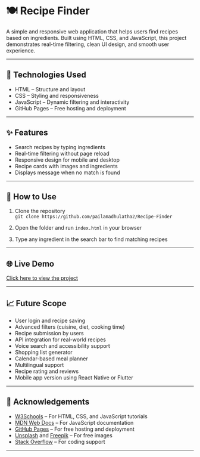 # 🍽️ Recipe Finder

A simple and responsive web application that helps users find recipes based on ingredients. Built using HTML, CSS, and JavaScript, this project demonstrates real-time filtering, clean UI design, and smooth user experience.

---

## 🔧 Technologies Used

- HTML – Structure and layout  
- CSS – Styling and responsiveness  
- JavaScript – Dynamic filtering and interactivity  
- GitHub Pages – Free hosting and deployment

---

## ✨ Features

- Search recipes by typing ingredients  
- Real-time filtering without page reload  
- Responsive design for mobile and desktop  
- Recipe cards with images and ingredients  
- Displays message when no match is found

---

## 🚀 How to Use

1. Clone the repository  
   `git clone https://github.com/pailamadhulatha2/Recipe-Finder`

2. Open the folder and run `index.html` in your browser

3. Type any ingredient in the search bar to find matching recipes

---

## 🌐 Live Demo

[Click here to view the project](https://your-username.github.io/Recipe-Finder)  


---

## 📈 Future Scope

- User login and recipe saving  
- Advanced filters (cuisine, diet, cooking time)  
- Recipe submission by users  
- API integration for real-world recipes  
- Voice search and accessibility support  
- Shopping list generator  
- Calendar-based meal planner  
- Multilingual support  
- Recipe rating and reviews  
- Mobile app version using React Native or Flutter

---

## 🙏 Acknowledgements

- [W3Schools](https://www.w3schools.com/) – For HTML, CSS, and JavaScript tutorials  
- [MDN Web Docs](https://developer.mozilla.org/) – For JavaScript documentation  
- [GitHub Pages](https://pages.github.com/) – For free hosting and deployment  
- [Unsplash](https://unsplash.com/) and [Freepik](https://www.freepik.com/) – For free images  
- [Stack Overflow](https://stackoverflow.com/) – For coding support

---


